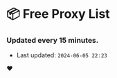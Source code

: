 # :package: Free Proxy List
### Updated every 15 minutes.

- Last updated: `2024-06-05 22:23`

:heart:
